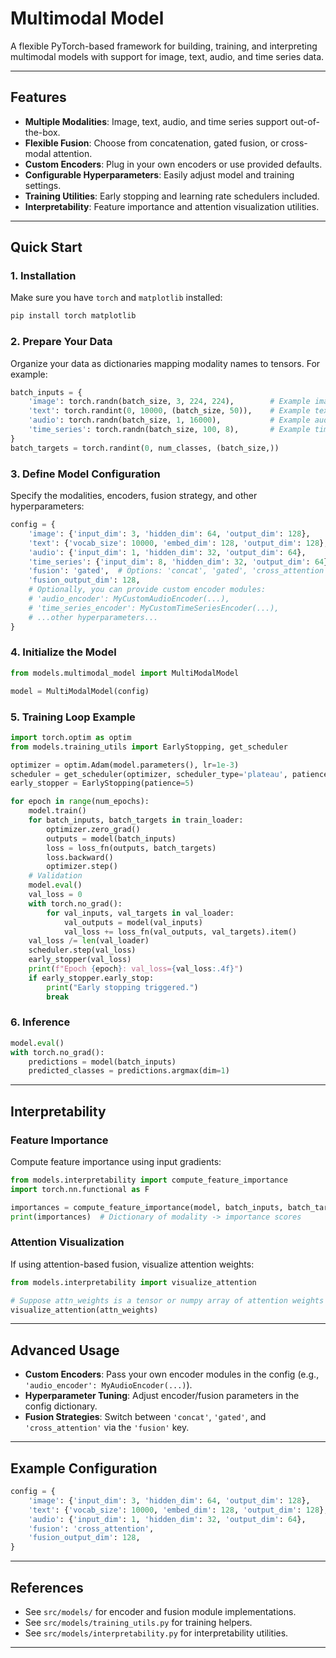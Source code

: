 # Multimodal Model

A flexible PyTorch-based framework for building, training, and interpreting multimodal models with support for image, text, audio, and time series data.

---

## Features

- **Multiple Modalities**: Image, text, audio, and time series support out-of-the-box.
- **Flexible Fusion**: Choose from concatenation, gated fusion, or cross-modal attention.
- **Custom Encoders**: Plug in your own encoders or use provided defaults.
- **Configurable Hyperparameters**: Easily adjust model and training settings.
- **Training Utilities**: Early stopping and learning rate schedulers included.
- **Interpretability**: Feature importance and attention visualization utilities.

---

## Quick Start

### 1. Installation

Make sure you have `torch` and `matplotlib` installed:

```bash
pip install torch matplotlib
```

### 2. Prepare Your Data

Organize your data as dictionaries mapping modality names to tensors. For example:

```python
batch_inputs = {
    'image': torch.randn(batch_size, 3, 224, 224),        # Example image batch
    'text': torch.randint(0, 10000, (batch_size, 50)),    # Example text batch (token ids)
    'audio': torch.randn(batch_size, 1, 16000),           # Example audio batch
    'time_series': torch.randn(batch_size, 100, 8),       # Example time series batch
}
batch_targets = torch.randint(0, num_classes, (batch_size,))
```

### 3. Define Model Configuration

Specify the modalities, encoders, fusion strategy, and other hyperparameters:

```python
config = {
    'image': {'input_dim': 3, 'hidden_dim': 64, 'output_dim': 128},
    'text': {'vocab_size': 10000, 'embed_dim': 128, 'output_dim': 128},
    'audio': {'input_dim': 1, 'hidden_dim': 32, 'output_dim': 64},
    'time_series': {'input_dim': 8, 'hidden_dim': 32, 'output_dim': 64},
    'fusion': 'gated',  # Options: 'concat', 'gated', 'cross_attention'
    'fusion_output_dim': 128,
    # Optionally, you can provide custom encoder modules:
    # 'audio_encoder': MyCustomAudioEncoder(...),
    # 'time_series_encoder': MyCustomTimeSeriesEncoder(...),
    # ...other hyperparameters...
}
```

### 4. Initialize the Model

```python
from models.multimodal_model import MultiModalModel

model = MultiModalModel(config)
```

### 5. Training Loop Example

```python
import torch.optim as optim
from models.training_utils import EarlyStopping, get_scheduler

optimizer = optim.Adam(model.parameters(), lr=1e-3)
scheduler = get_scheduler(optimizer, scheduler_type='plateau', patience=2)
early_stopper = EarlyStopping(patience=5)

for epoch in range(num_epochs):
    model.train()
    for batch_inputs, batch_targets in train_loader:
        optimizer.zero_grad()
        outputs = model(batch_inputs)
        loss = loss_fn(outputs, batch_targets)
        loss.backward()
        optimizer.step()
    # Validation
    model.eval()
    val_loss = 0
    with torch.no_grad():
        for val_inputs, val_targets in val_loader:
            val_outputs = model(val_inputs)
            val_loss += loss_fn(val_outputs, val_targets).item()
    val_loss /= len(val_loader)
    scheduler.step(val_loss)
    early_stopper(val_loss)
    print(f"Epoch {epoch}: val_loss={val_loss:.4f}")
    if early_stopper.early_stop:
        print("Early stopping triggered.")
        break
```

### 6. Inference

```python
model.eval()
with torch.no_grad():
    predictions = model(batch_inputs)
    predicted_classes = predictions.argmax(dim=1)
```

---

## Interpretability

### Feature Importance

Compute feature importance using input gradients:

```python
from models.interpretability import compute_feature_importance
import torch.nn.functional as F

importances = compute_feature_importance(model, batch_inputs, batch_targets, F.cross_entropy)
print(importances)  # Dictionary of modality -> importance scores
```

### Attention Visualization

If using attention-based fusion, visualize attention weights:

```python
from models.interpretability import visualize_attention

# Suppose attn_weights is a tensor or numpy array of attention weights
visualize_attention(attn_weights)
```

---

## Advanced Usage

- **Custom Encoders**: Pass your own encoder modules in the config (e.g., `'audio_encoder': MyAudioEncoder(...)`).
- **Hyperparameter Tuning**: Adjust encoder/fusion parameters in the config dictionary.
- **Fusion Strategies**: Switch between `'concat'`, `'gated'`, and `'cross_attention'` via the `'fusion'` key.

---

## Example Configuration

```python
config = {
    'image': {'input_dim': 3, 'hidden_dim': 64, 'output_dim': 128},
    'text': {'vocab_size': 10000, 'embed_dim': 128, 'output_dim': 128},
    'audio': {'input_dim': 1, 'hidden_dim': 32, 'output_dim': 64},
    'fusion': 'cross_attention',
    'fusion_output_dim': 128,
}
```

---

## References

- See `src/models/` for encoder and fusion module implementations.
- See `src/models/training_utils.py` for training helpers.
- See `src/models/interpretability.py` for interpretability utilities.

---
